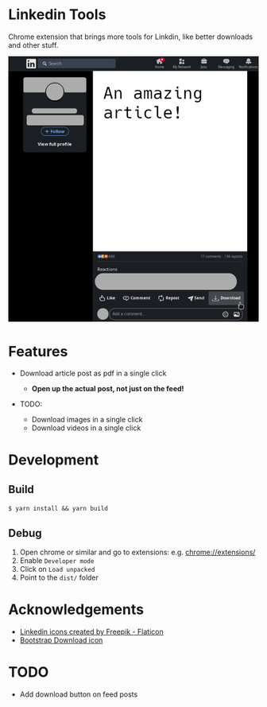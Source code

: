 # Linkedin Tools

Chrome extension that brings more tools for Linkdin, like better downloads and other stuff.

![](images/article.png)

# Features

* Download article post as pdf in a single click  
  * **Open up the actual post, not just on the feed!**

* TODO:
  * Download images in a single click  
  * Download videos in a single click  

# Development

## Build

```console
$ yarn install && yarn build
```

## Debug

1. Open chrome or similar and go to extensions: e.g. [chrome://extensions/](chrome://extensions/)
2. Enable `Developer mode`
3. Click on `Load unpacked`
4. Point to the `dist/` folder

# Acknowledgements

* [Linkedin icons created by Freepik - Flaticon](https://www.flaticon.com/free-icons/linkedin)
* [Bootstrap Download icon](https://icons.getbootstrap.com/icons/download/)

# TODO

* Add download button on feed posts
